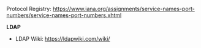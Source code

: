 

Protocol Registry: https://www.iana.org/assignments/service-names-port-numbers/service-names-port-numbers.xhtml





**LDAP**

- LDAP Wiki: https://ldapwiki.com/wiki/